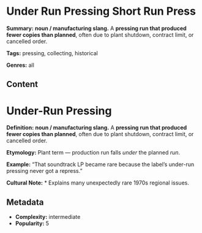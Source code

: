 # Under Run Pressing Short Run Press

**Summary:** **noun / manufacturing slang.** A **pressing run that produced fewer copies than planned**, often due to plant shutdown, contract limit, or cancelled order.

**Tags:** pressing, collecting, historical

**Genres:** all

## Content

# Under-Run Pressing

**Definition:** **noun / manufacturing slang.** A **pressing run that produced fewer copies than planned**, often due to plant shutdown, contract limit, or cancelled order.

**Etymology:** Plant term — production run falls *under* the planned *run*.

**Example:** “That soundtrack LP became rare because the label’s under-run pressing never got a repress.”

**Cultural Note:** * Explains many unexpectedly rare 1970s regional issues.

## Metadata

- **Complexity:** intermediate
- **Popularity:** 5
